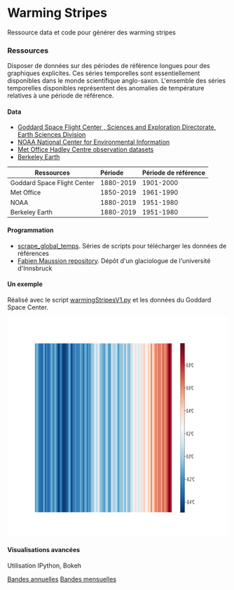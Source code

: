 # Warming Stripes
Ressource data et code pour générer des warming stripes

### Ressources
Disposer de données sur des périodes de référence longues pour des graphiques explicites. Ces séries temporelles sont essentiellement disponibles dans le monde scientifique anglo-saxon.
L'ensemble des séries temporelles disponibles représentent des anomalies de température relatives à une période de référence.

#### Data
* [Goddard Space Flight Center , Sciences and Exploration Directorate, Earth Sciences Division](https://data.giss.nasa.gov/gistemp/)
* [NOAA National Center for Environmental Information](https://www.ncdc.noaa.gov/cag/global/time-series/globe)
* [Met Office Hadley Centre observation datasets](https://www.metoffice.gov.uk/hadobs/hadcrut4/)
* [Berkeley Earth](http://berkeleyearth.lbl.gov/)

|Ressources	                 | Période   | Période de référence |
|----------------------------|:----------|:---------------------|
| Goddard Space Flight Center| 1880-2019 | 1901-2000            |
| Met Office                 | 1850-2019 | 1961-1990            |
| NOAA                       | 1880-2019 | 1951-1980            |
| Berkeley Earth             | 1880-2019 | 1951-1980            |


#### Programmation
* [scrape_global_temps](https://github.com/hausfath/scrape_global_temps). Séries de scripts pour télécharger les données de références
* [Fabien Maussion repository](https://github.com/fmaussion/bokeh-stripes). Dépôt d'un glaciologue de l'université d'Innsbruck

#### Un exemple
Réalisé avec le script [warmingStripesV1.py](warmingStripesV1.py) et les données du Goddard Space Center.
<p><img src="images/global_temps_line_year.png" width="1000" height="500" /></p>

#### Visualisations avancées
Utilisation IPython, Bokeh

[Bandes annuelles](html/annual-stripes-700x300.html)
[Bandes mensuelles](html/monthly-stripes-700x300.html)
 

